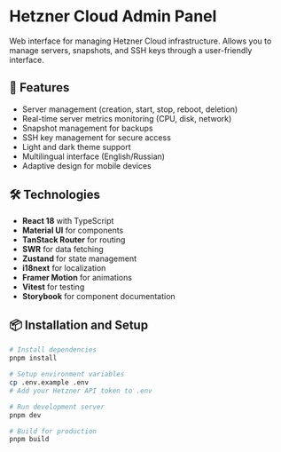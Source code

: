 # Hetzner Cloud Admin Panel

Web interface for managing Hetzner Cloud infrastructure. Allows you to manage servers, snapshots, and SSH keys through a user-friendly interface.

## 🚀 Features

- Server management (creation, start, stop, reboot, deletion)
- Real-time server metrics monitoring (CPU, disk, network)
- Snapshot management for backups
- SSH key management for secure access
- Light and dark theme support
- Multilingual interface (English/Russian)
- Adaptive design for mobile devices

## 🛠 Technologies

- **React 18** with TypeScript
- **Material UI** for components
- **TanStack Router** for routing
- **SWR** for data fetching
- **Zustand** for state management
- **i18next** for localization
- **Framer Motion** for animations
- **Vitest** for testing
- **Storybook** for component documentation

## 📦 Installation and Setup

```bash
# Install dependencies
pnpm install

# Setup environment variables
cp .env.example .env
# Add your Hetzner API token to .env

# Run development server
pnpm dev

# Build for production
pnpm build
```
